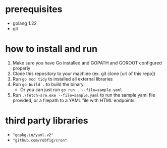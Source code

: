 # prerequisites
* golang 1.22
* git

# how to install and run
1. Make sure you have Go installed and GOPATH and GOROOT configured properly
2. Clone this repository to your machine (ex. git clone [url of this repo])
3. Run `go mod tidy` to installed all external libraries
4. Run `go build .` to build the binary
   * Or you can just run `go run . --file=sample.yaml`
5. Run `.\fetch-sre.exe --file=sample.yaml` to run the sample yaml file provided, or a filepath to a YAML file with HTML endpoints.

# third party libraries
* `"gopkg.in/yaml.v2"`
* `"github.com/robfig/cron"`